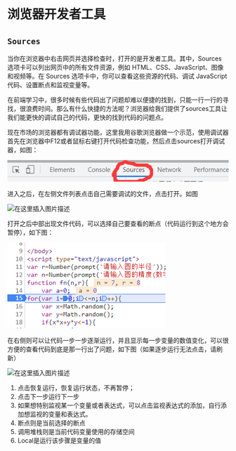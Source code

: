 # 浏览器开发者工具

## `Sources ` 

当你在浏览器中右击网页并选择检查时，打开的是开发者工具。其中，Sources 选项卡可以列出网页中的所有文件资源，例如 HTML、CSS、JavaScript、图像和视频等。在 Sources 选项卡中，你可以查看这些资源的代码、调试 JavaScript 代码、设置断点和监视变量等。

在前端学习中，很多时候有些代码出了问题却难以便捷的找到，只能一行一行的寻找，很浪费时间。那么有什么快捷的方法呢？浏览器给我们提供了sources工具让我们能更快的调试自己的代码，更快的找到代码的问题点。

现在市场的浏览器都有调试器功能，这里我用谷歌浏览器做一个示范，使用调试器首先在浏览器中F12或者鼠标右键打开代码检查功能，然后点击sources打开调试器，如图：

![在这里插入图片描述](01.浏览器-开发者工具.assets/2c06031916044ff0a4bdd144abf934de.png)

进入之后，在左侧文件列表点击自己需要调试的文件，点击打开。如图

![在这里插入图片描述](01.浏览器-开发者工具.assets/watermark,type_ZmFuZ3poZW5naGVpdGk,shadow_10,text_aHR0cHM6Ly9ibG9nLmNzZG4ubmV0L3FxXzQxMTU0Njky,size_16,color_FFFFFF,t_70#pic_center.png)

打开之后中部出现文件代码，可以选择自己要查看的断点（代码运行到这个地方会暂停），如下图：

![在这里插入图片描述](01.浏览器-开发者工具.assets/d0f38acde3f64f329a4b4bc95b441c71.png)

在右侧则可以让代码一步一步逐渐运行，并且显示每一步变量的数值变化，可以很方便的查看代码到底是那一行出了问题，如下图（如果逐步运行无法点击，请刷新）

![在这里插入图片描述](01.浏览器-开发者工具.assets/watermark,type_ZmFuZ3poZW5naGVpdGk,shadow_10,text_aHR0cHM6Ly9ibG9nLmNzZG4ubmV0L3FxXzQxMTU0Njky,size_16,color_FFFFFF,t_70#pic_center-168713977977822.png)

1. 点击恢复运行，恢复运行状态，不再暂停；
2. 点击下一步运行下一步
3. 如果想特别监视某一个变量或者表达式，可以点击监视表达式的添加，自行添加想监视的变量和表达式。
4. 断点则是当前选择的断点
5. 调用堆栈则是当前代码变量使用的存储空间
6. Local是运行该步骤是变量的值